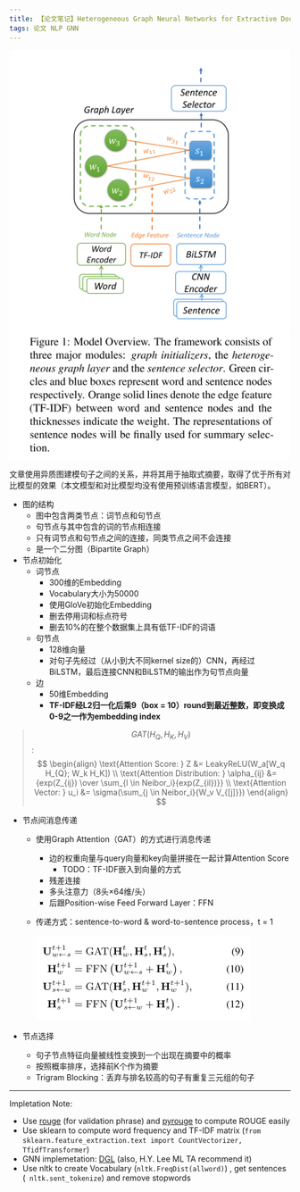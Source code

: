 ```yaml
---
title: 【论文笔记】Heterogeneous Graph Neural Networks for Extractive Document Summarization
tags: 论文 NLP GNN
---
```


![模型结构](/assets/images/mdref/image-20200914153702221.png)

文章使用异质图建模句子之间的关系，并将其用于抽取式摘要，取得了优于所有对比模型的效果（本文模型和对比模型均没有使用预训练语言模型，如BERT）。

* 图的结构
  * 图中包含两类节点：词节点和句节点
  * 句节点与其中包含的词的节点相连接
  * 只有词节点和句节点之间的连接，同类节点之间不会连接
  * 是一个二分图（Bipartite Graph）
* 节点初始化
  * 词节点
    * 300维的Embedding
    * Vocabulary大小为50000
    * 使用GloVe初始化Embedding
    * 删去停用词和标点符号
    * 删去10%的在整个数据集上具有低TF-IDF的词语
  * 句节点
    * 128维向量
    * 对句子先经过（从小到大不同kernel size的）CNN，再经过BiLSTM，最后连接CNN和BiLSTM的输出作为句节点向量
  * 边
    * 50维Embedding
    * **TF-IDF经L2归一化后乘9（box = 10）round到最近整数，即变换成0-9之一作为embedding index**

> $$GAT(H_Q, H_K, H_V)$$:
> $$
> \begin{align}
> \text{Attention Score: } Z &= LeakyReLU(W_a[W_q H_{Q}; W_k H_K]) \\
> \text{Attention Distribution: } \alpha_{ij} &= {exp(Z_{ij}) \over \sum_{l \in Neibor_i}{exp(Z_{il})}} \\
> \text{Attention Vector: } u_i &= \sigma(\sum_{j \in Neibor_i}{W_v V_{[j]}})
> \end{align}
> $$

* 节点间消息传递
  * 使用Graph Attention（GAT）的方式进行消息传递

    * 边的权重向量与query向量和key向量拼接在一起计算Attention Score
      * TODO：TF-IDF嵌入到向量的方式
    * 残差连接
    * 多头注意力（8头×64维/头）
    * 后跟Position-wise Feed Forward Layer：FFN

  * 传递方式：sentence-to-word & word-to-sentence process，t = 1

    ![image-20200914162347139](/assets/images/mdref/image-20200914162347139.png)

* 节点选择

  * 句子节点特征向量被线性变换到一个出现在摘要中的概率
  * 按照概率排序，选择前K个作为摘要
  * Trigram Blocking：丢弃与排名较高的句子有重复三元组的句子



------------------------------------------------------------------------------------------

Impletation Note: 

* Use [rouge](https://github.com/pltrdy/rouge) (for validation phrase) and [pyrouge](https://github.com/bheinzerling/pyrouge) to compute ROUGE easily
* Use sklearn to compute word frequency and TF-IDF matrix (`from sklearn.feature_extraction.text import CountVectorizer, TfidfTransformer`)
* GNN implemetation: [DGL](http://dgl.ai) (also, H.Y. Lee ML TA recommend it)
* Use nltk to create Vocabulary (`nltk.FreqDist(allword)`) , get sentences (` nltk.sent_tokenize`) and remove stopwords